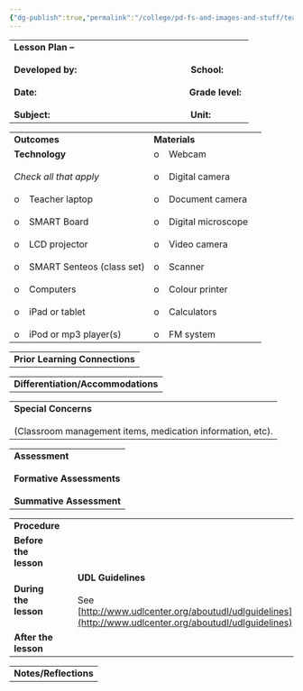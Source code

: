 ```yaml
---
{"dg-publish":true,"permalink":"/college/pd-fs-and-images-and-stuff/teaching-method-work-sheets/udl/lesson-plan-template/","tags":["Universal-Design","capstone","project","worksheets","template"]}
---
```




|                                                                                                                                                                                                                                                                                               |
| --------------------------------------------------------------------------------------------------------------------------------------------------------------------------------------------------------------------------------------------------------------------------------------------- |
| **Lesson Plan –**<br><br>**Developed by:**                                               **School:** <br><br>**Date:**                                                               **Grade level:** <br><br>**Subject:**                                                          **Unit:** |

|   |   |   |
|---|---|---|
|**Outcomes**|**Materials**|   |
|**Technology**<br><br>_Check all that apply_<br><br>o    Teacher laptop<br><br>o    SMART Board<br><br>o    LCD projector<br><br>o    SMART Senteos (class set)<br><br>o    Computers<br><br>o    iPad or tablet<br><br>o    iPod or mp3 player(s)|o    Webcam<br><br>o    Digital camera<br><br>o    Document camera<br><br>o    Digital microscope<br><br>o    Video camera<br><br>o    Scanner<br><br>o    Colour printer<br><br>o    Calculators<br><br>o    FM system|

|   |
|---|
|**Prior Learning Connections**|

|   |
|---|
|**Differentiation/Accommodations**|

|   |
|---|
|**Special Concerns**<br><br>(Classroom management items, medication information, etc).|

|   |
|---|
|**Assessment**<br><br>**Formative Assessments**<br><br>**Summative Assessment**|

|   |   |   |
|---|---|---|
|**Procedure**|   |   |
|**Before the lesson**||   |
|**During the lesson**||**UDL Guidelines**<br><br>See [http://www.udlcenter.org/aboutudl/udlguidelines](http://www.udlcenter.org/aboutudl/udlguidelines)|
|**After the lesson**||   |

|                       |
| --------------------- |
| **Notes/Reflections** |